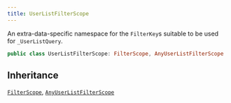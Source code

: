 ```yaml
---
title: UserListFilterScope
---
```


An extra-data-specific namespace for the `FilterKey`s suitable to be used for `_UserListQuery`.

``` swift
public class UserListFilterScope: FilterScope, AnyUserListFilterScope 
```

## Inheritance

[`FilterScope`](../filter-scope), [`AnyUserListFilterScope`](../any-user-list-filter-scope)
